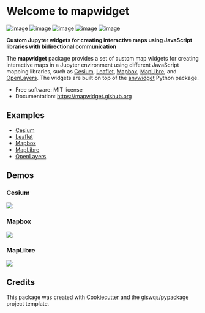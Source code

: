 # Welcome to mapwidget

[![image](https://img.shields.io/pypi/v/mapwidget.svg)](https://pypi.python.org/pypi/mapwidget)
[![image](https://img.shields.io/conda/vn/conda-forge/mapwidget.svg)](https://anaconda.org/conda-forge/mapwidget)
[![image](https://studiolab.sagemaker.aws/studiolab.svg)](https://studiolab.sagemaker.aws/import/github/giswqs/mapwidget/blob/master/docs/examples/maplibre.ipynb)
[![image](https://img.shields.io/badge/Open-Planetary%20Computer-black?style=flat&logo=microsoft)](https://pccompute.westeurope.cloudapp.azure.com/compute/hub/user-redirect/git-pull?repo=https://github.com/giswqs/mapwidget&urlpath=lab/tree/mapwidget/docs/examples/maplibre.ipynb&branch=master)
[![image](https://colab.research.google.com/assets/colab-badge.svg)](https://colab.research.google.com/github/giswqs/mapwidget/blob/master/docs/examples/maplibre.ipynb)

**Custom Jupyter widgets for creating interactive maps using JavaScript libraries with bidirectional communication**

The **mapwidget** package provides a set of custom map widgets for creating interactive maps in a Jupyter environment using different JavaScript mapping libraries, such as [Cesium](https://cesium.com/), [Leaflet](https://leafletjs.com/), [Mapbox](https://www.mapbox.com/), [MapLibre](https://maplibre.org/), and [OpenLayers](https://openlayers.org/). The widgets are built on top of the [anywidget](https://github.com/manzt/anywidget) Python package.

-   Free software: MIT license
-   Documentation: <https://mapwidget.gishub.org>

## Examples

-   [Cesium](https://mapwidget.gishub.org/examples/cesium)
-   [Leaflet](https://mapwidget.gishub.org/examples/leaflet)
-   [Mapbox](https://mapwidget.gishub.org/examples/mapbox)
-   [MapLibre](https://mapwidget.gishub.org/examples/maplibre)
-   [OpenLayers](https://mapwidget.gishub.org/examples/openlayers)

## Demos

### Cesium

![](https://i.imgur.com/6quoDtN.gif)

### Mapbox

![](https://i.imgur.com/4uIEnAJ.gif)

### MapLibre

![](https://i.imgur.com/o2ZHeTL.gif)

## Credits

This package was created with [Cookiecutter](https://github.com/cookiecutter/cookiecutter) and the [giswqs/pypackage](https://github.com/giswqs/pypackage) project template.
